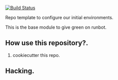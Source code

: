 [![Build Status](https://travis-ci.org/Vauxoo/vauxooci-template.svg?branch=8.0)](https://travis-ci.org/Vauxoo/vauxooci-template)


Repo template to configure our initial environments.

This is the base module to give green on runbot.

How use this repository?.
---

1. cookiecutter this repo.

Hacking.
---


